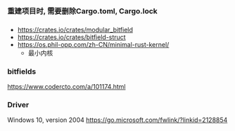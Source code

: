 ### 重建项目时, 需要删除Cargo.toml, Cargo.lock

### 
- https://crates.io/crates/modular_bitfield
- https://crates.io/crates/bitfield-struct
- https://os.phil-opp.com/zh-CN/minimal-rust-kernel/
  - 最小内核

### bitfields
https://www.codercto.com/a/101174.html

### Driver
Windows 10, version 2004 
https://go.microsoft.com/fwlink/?linkid=2128854